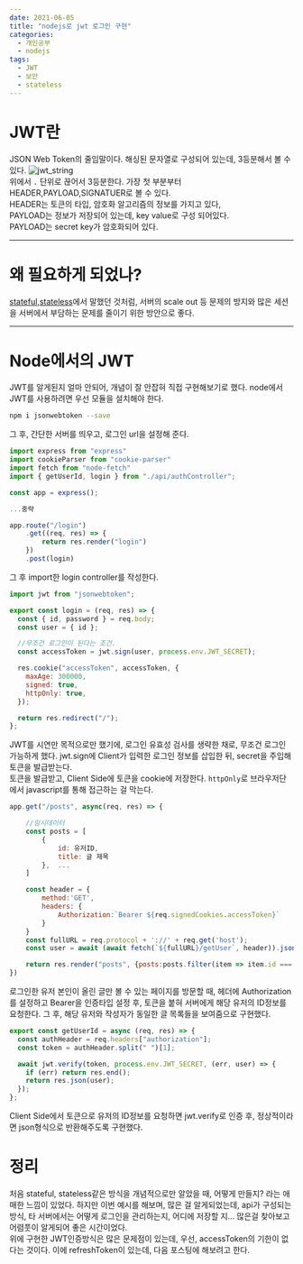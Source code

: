 ```yaml
---
date: 2021-06-05
title: "nodejs로 jwt 로그인 구현"
categories:
  - 개인공부
  - nodejs
tags:
  - JWT
  - 보안
  - stateless
---
```


# JWT란

JSON Web Token의 줄임말이다. 해싱된 문자열로 구성되어 있는데, 3등분해서 볼 수 있다.
![jwt_string](https://rnrudxo2872.github.io/assets/images/jwt_string.png)  
위에서 `.` 단위로 끊어서 3등분한다. 가장 첫 부분부터 HEADER,PAYLOAD,SIGNATUER로 볼 수 있다.  
HEADER는 토큰의 타입, 암호화 알고리즘의 정보를 가지고 있다,  
PAYLOAD는 정보가 저장되어 있는데, key value로 구성 되어있다.  
PAYLOAD는 secret key가 암호화되어 있다.

---

# 왜 필요하게 되었나?

[stateful,stateless](https://rnrudxo2872.github.io/%EA%B0%9C%EC%9D%B8%EA%B3%B5%EB%B6%80/stateless_stateful)에서 말했던 것처럼, 서버의 scale out 등 문제의 방지와 많은 세션을 서버에서 부담하는 문제를 줄이기 위한 방안으로 좋다.

---

# Node에서의 JWT

JWT를 알게된지 얼마 안되어, 개념이 잘 안잡혀 직접 구현해보기로 했다. node에서 JWT를 사용하려면 우선 모듈을 설치해야 한다.

```bash
npm i jsonwebtoken --save
```

그 후, 간단한 서버를 띄우고, 로그인 url을 설정해 준다.

```javascript
import express from "express"
import cookieParser from "cookie-parser"
import fetch from "node-fetch"
import { getUserId, login } from "./api/authController";

const app = express();

...중략

app.route("/login")
    .get((req, res) => {
        return res.render("login")
    })
    .post(login)
```

그 후 import한 login controller를 작성한다.

```javascript
import jwt from "jsonwebtoken";

export const login = (req, res) => {
  const { id, password } = req.body;
  const user = { id };

  //무조건 로그인이 된다는 조건.
  const accessToken = jwt.sign(user, process.env.JWT_SECRET);

  res.cookie("accessToken", accessToken, {
    maxAge: 300000,
    signed: true,
    httpOnly: true,
  });

  return res.redirect("/");
};
```

JWT를 시연만 목적으로만 했기에, 로그인 유효성 검사를 생략한 채로, 무조건 로그인 가능하게 했다.
jwt.sign에 Client가 입력한 로그인 정보를 삽입한 뒤, secret을 주입해 토큰을 발급받는다.  
토큰을 발급받고, Client Side에 토큰을 cookie에 저장한다. `httpOnly`로 브라우저단에서 javascript를 통해 접근하는 걸 막는다.

```javascript
app.get("/posts", async(req, res) => {

    //임시데이터
    const posts = [
        {
            id: 유저ID,
            title: 글 제목
        },  ...
    ]

    const header = {
        method:'GET',
        headers: {
            Authorization:`Bearer ${req.signedCookies.accessToken}`
        }
    }
    const fullURL = req.protocol + '://' + req.get('host');
    const user = await (await fetch(`${fullURL}/getUser`, header)).json();

    return res.render("posts", {posts:posts.filter(item => item.id === user.id)})
})
```

로그인한 유저 본인이 올린 글만 볼 수 있는 페이지를 방문할 때, 헤더에 Authorization를 설정하고 Bearer을 인증타입 설정 후, 토큰을 붙혀 서버에게 해당 유저의 ID정보를 요청한다. 그 후, 해당 유저와 작성자가 동일한 글 목록들을 보여줌으로 구현했다.

```javascript
export const getUserId = async (req, res) => {
  const authHeader = req.headers["authorization"];
  const token = authHeader.split(" ")[1];

  await jwt.verify(token, process.env.JWT_SECRET, (err, user) => {
    if (err) return res.end();
    return res.json(user);
  });
};
```

Client Side에서 토큰으로 유저의 ID정보를 요청하면 jwt.verify로 인증 후, 정상적이라면 json형식으로 반환해주도록 구현했다.

# 정리

처음 stateful, stateless같은 방식을 개념적으로만 알았을 때, 어떻게 만들지? 라는 애매한 느낌이 있었다. 하지만 이번 예시를 해보며, 많은 걸 알게되었는데, api가 구성되는 방식, 타 서버에서는 어떻게 로그인을 관리하는지, 어디에 저장할 지... 많은걸 찾아보고 어렴풋이 알게되어 좋은 시간이었다.  
위에 구현한 JWT인증방식은 많은 문제점이 있는데, 우선, accessToken의 기한이 없다는 것이다. 이에 refreshToken이 있는데, 다음 포스팅에 해보려고 한다.
